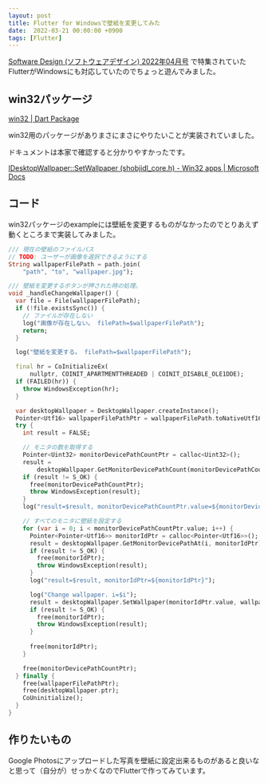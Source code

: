 ```yaml
---
layout: post
title: Flutter for Windowsで壁紙を変更してみた
date:  2022-03-21 00:00:00 +0900
tags: [Flutter]
---
```


[Software Design (ソフトウェアデザイン) 2022年04月号](https://amzn.to/3L2NIBJ) で特集されていたFlutterがWindowsにも対応していたのでちょっと遊んでみました。

## win32パッケージ

[win32 \| Dart Package](https://pub.dev/packages/win32)

win32用のパッケージがありまさにまさにやりたいことが実装されていました。

ドキュメントは本家で確認すると分かりやすかったです。

[IDesktopWallpaper::SetWallpaper (shobjidl_core.h) - Win32 apps \| Microsoft Docs](https://docs.microsoft.com/en-us/windows/win32/api/shobjidl_core/nf-shobjidl_core-idesktopwallpaper-setwallpaper)

## コード

win32パッケージのexampleには壁紙を変更するものがなかったのでとりあえず動くところまで実装してみました。

```dart
/// 現在の壁紙のファイルパス
// TODO: ユーザーが画像を選択できるようにする
String wallpaperFilePath = path.join(
    "path", "to", "wallpaper.jpg");

/// 壁紙を変更するボタンが押された時の処理。
void _handleChangeWallpaper() {
  var file = File(wallpaperFilePath);
  if (!file.existsSync()) {
    // ファイルが存在しない
    log("画像が存在しない。 filePath=$wallpaperFilePath");
    return;
  }

  log("壁紙を変更する。 filePath=$wallpaperFilePath");

  final hr = CoInitializeEx(
      nullptr, COINIT_APARTMENTTHREADED | COINIT_DISABLE_OLE1DDE);
  if (FAILED(hr)) {
    throw WindowsException(hr);
  }

  var desktopWallpaper = DesktopWallpaper.createInstance();
  Pointer<Utf16> wallpaperFilePathPtr = wallpaperFilePath.toNativeUtf16();
  try {
    int result = FALSE;

    // モニタの数を取得する
    Pointer<Uint32> monitorDevicePathCountPtr = calloc<Uint32>();
    result =
        desktopWallpaper.GetMonitorDevicePathCount(monitorDevicePathCountPtr);
    if (result != S_OK) {
      free(monitorDevicePathCountPtr);
      throw WindowsException(result);
    }
    log("result=$result, monitorDevicePathCountPtr.value=${monitorDevicePathCountPtr.value}");

    // すべてのモニタに壁紙を設定する
    for (var i = 0; i < monitorDevicePathCountPtr.value; i++) {
      Pointer<Pointer<Utf16>> monitorIdPtr = calloc<Pointer<Utf16>>();
      result = desktopWallpaper.GetMonitorDevicePathAt(i, monitorIdPtr);
      if (result != S_OK) {
        free(monitorIdPtr);
        throw WindowsException(result);
      }
      log("result=$result, monitorIdPtr=${monitorIdPtr}");

      log("Change wallpaper. i=$i");
      result = desktopWallpaper.SetWallpaper(monitorIdPtr.value, wallpaperFilePathPtr);
      if (result != S_OK) {
        free(monitorIdPtr);
        throw WindowsException(result);
      }
        
      free(monitorIdPtr);
    }

    free(monitorDevicePathCountPtr);
  } finally {
    free(wallpaperFilePathPtr);
    free(desktopWallpaper.ptr);
    CoUninitialize();
  }
}
```

## 作りたいもの

Google Photosにアップロードした写真を壁紙に設定出来るものがあると良いなと思って（自分が）せっかくなのでFlutterで作ってみています。
